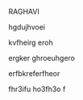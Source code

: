 RAGHAVI 

hgdujhvoei

kvfheirg eroh 



ergker ghroeuhgero 

erfbkreferfheor 


fhr3ifu ho3fh3o f


